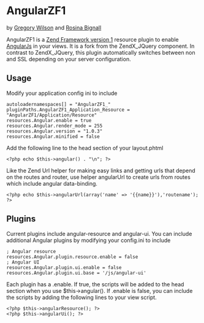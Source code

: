 # AngularZF1

by [Gregory Wilson](http://drakos7.net) and [Rosina Bignall](http://rosinabignall.com)

AngularZF1 is a [Zend Framework version 1]() resource plugin to enable [AngularJs]() in your views.
It is a fork from the ZendX_JQuery component. In contrast to ZendX_JQuery, this plugin automatically
switches between non and SSL depending on your server configuration.


## Usage

Modify your application config ini to include

    autoloadernamespaces[] = "AngularZF1_"
    pluginPaths.AngularZF1_Application_Resource = "AngularZF1/Application/Resource"
    resources.Angular.enable = true
    resources.Angular.render_mode = 255
    resources.Angular.version = "1.0.3"
    resources.Angular.minified = false

Add the following line to the head section of your layout.phtml

    <?php echo $this->angular() . "\n"; ?>

Like the Zend Url helper for making easy links and getting urls that depend on the
routes and router, use helper angularUrl to create urls from routes which include
angular data-binding.

    <?php echo $this->angularUrl(array('name' => '{{name}}'),'routename'); ?>


## Plugins

Current plugins include angular-resource and angular-ui. You can include
additional Angular plugins by modifying your config.ini to include

    ; Angular resource
    resources.Angular.plugin.resource.enable = false
    ; Angular UI
    resources.Angular.plugin.ui.enable = false
    resources.Angular.plugin.ui.base = '/js/angular-ui'

Each plugin has a .enable.  If true, the scripts will be added to the head
section when you use $this->angular().   If .enable is false, you can include
the scripts by adding the following lines to your view script.

    <?php $this->angularResource(); ?>
    <?php $this->angularUi(); ?>